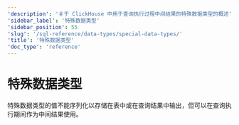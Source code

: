 ```yaml
---
'description': '关于 ClickHouse 中用于查询执行过程中间结果的特殊数据类型的概述'
'sidebar_label': '特殊数据类型'
'sidebar_position': 55
'slug': '/sql-reference/data-types/special-data-types/'
'title': '特殊数据类型'
'doc_type': 'reference'
---
```



# 特殊数据类型

特殊数据类型的值不能序列化以存储在表中或在查询结果中输出，但可以在查询执行期间作为中间结果使用。
